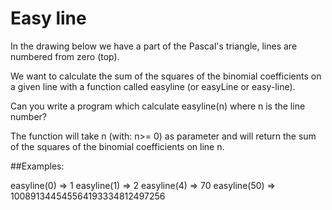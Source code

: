 # Easy line
In the drawing below we have a part of the Pascal's triangle, lines are numbered from zero (top).

We want to calculate the sum of the squares of the binomial coefficients on a given line with a function called easyline (or easyLine or easy-line).

Can you write a program which calculate easyline(n) where n is the line number?

The function will take n (with: n>= 0) as parameter and will return the sum of the squares of the binomial coefficients on line n.

##Examples:

easyline(0) => 1
easyline(1) => 2
easyline(4) => 70
easyline(50) => 100891344545564193334812497256
